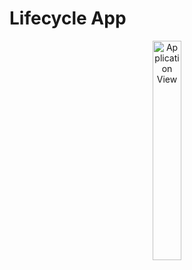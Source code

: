 # Lifecycle App

<p align="center"  width="60%">
  <img width="30%" src="https://github.com/muberracelik/patika_fmss_kotlin/tree/main/Week3Lifecycle/res/lifecycle.gif" alt="Application View"/>
</p>
